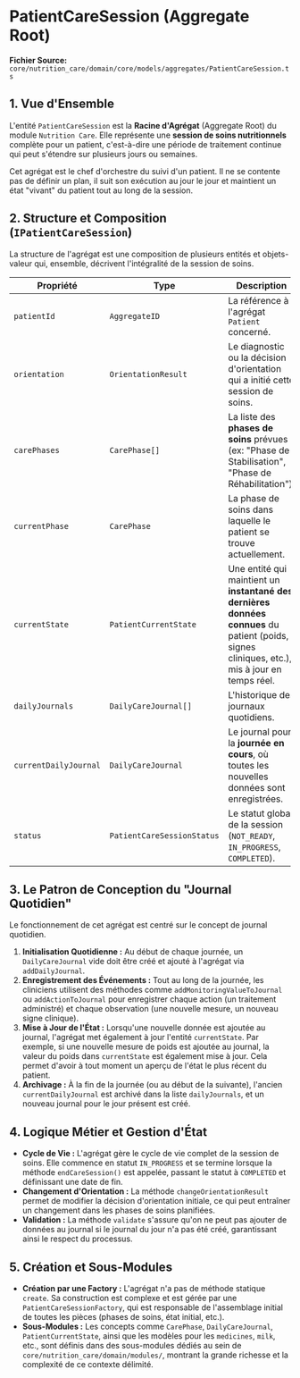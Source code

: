# PatientCareSession (Aggregate Root)

**Fichier Source:** `core/nutrition_care/domain/core/models/aggregates/PatientCareSession.ts`

## 1. Vue d'Ensemble

L'entité `PatientCareSession` est la **Racine d'Agrégat** (Aggregate Root) du module `Nutrition Care`. Elle représente une **session de soins nutritionnels** complète pour un patient, c'est-à-dire une période de traitement continue qui peut s'étendre sur plusieurs jours ou semaines.

Cet agrégat est le chef d'orchestre du suivi d'un patient. Il ne se contente pas de définir un plan, il suit son exécution au jour le jour et maintient un état "vivant" du patient tout au long de la session.

## 2. Structure et Composition (`IPatientCareSession`)

La structure de l'agrégat est une composition de plusieurs entités et objets-valeur qui, ensemble, décrivent l'intégralité de la session de soins.

| Propriété             | Type                       | Description                                                                                                                                    |
| --------------------- | -------------------------- | ---------------------------------------------------------------------------------------------------------------------------------------------- |
| `patientId`           | `AggregateID`              | La référence à l'agrégat `Patient` concerné.                                                                                                   |
| `orientation`         | `OrientationResult`        | Le diagnostic ou la décision d'orientation qui a initié cette session de soins.                                                                |
| `carePhases`          | `CarePhase[]`              | La liste des **phases de soins** prévues (ex: "Phase de Stabilisation", "Phase de Réhabilitation").                                            |
| `currentPhase`        | `CarePhase`                | La phase de soins dans laquelle le patient se trouve actuellement.                                                                             |
| `currentState`        | `PatientCurrentState`      | Une entité qui maintient un **instantané des dernières données connues** du patient (poids, signes cliniques, etc.), mis à jour en temps réel. |
| `dailyJournals`       | `DailyCareJournal[]`       | L'historique des journaux quotidiens.                                                                                                          |
| `currentDailyJournal` | `DailyCareJournal`         | Le journal pour la **journée en cours**, où toutes les nouvelles données sont enregistrées.                                                    |
| `status`              | `PatientCareSessionStatus` | Le statut global de la session (`NOT_READY`, `IN_PROGRESS`, `COMPLETED`).                                                                      |

## 3. Le Patron de Conception du "Journal Quotidien"

Le fonctionnement de cet agrégat est centré sur le concept de journal quotidien.

1.  **Initialisation Quotidienne :** Au début de chaque journée, un `DailyCareJournal` vide doit être créé et ajouté à l'agrégat via `addDailyJournal`.
2.  **Enregistrement des Événements :** Tout au long de la journée, les cliniciens utilisent des méthodes comme `addMonitoringValueToJournal` ou `addActionToJournal` pour enregistrer chaque action (un traitement administré) et chaque observation (une nouvelle mesure, un nouveau signe clinique).
3.  **Mise à Jour de l'État :** Lorsqu'une nouvelle donnée est ajoutée au journal, l'agrégat met également à jour l'entité `currentState`. Par exemple, si une nouvelle mesure de poids est ajoutée au journal, la valeur du poids dans `currentState` est également mise à jour. Cela permet d'avoir à tout moment un aperçu de l'état le plus récent du patient.
4.  **Archivage :** À la fin de la journée (ou au début de la suivante), l'ancien `currentDailyJournal` est archivé dans la liste `dailyJournals`, et un nouveau journal pour le jour présent est créé.

## 4. Logique Métier et Gestion d'État

- **Cycle de Vie :** L'agrégat gère le cycle de vie complet de la session de soins. Elle commence en statut `IN_PROGRESS` et se termine lorsque la méthode `endCareSession()` est appelée, passant le statut à `COMPLETED` et définissant une date de fin.
- **Changement d'Orientation :** La méthode `changeOrientationResult` permet de modifier la décision d'orientation initiale, ce qui peut entraîner un changement dans les phases de soins planifiées.
- **Validation :** La méthode `validate` s'assure qu'on ne peut pas ajouter de données au journal si le journal du jour n'a pas été créé, garantissant ainsi le respect du processus.

## 5. Création et Sous-Modules

- **Création par une Factory :** L'agrégat n'a pas de méthode statique `create`. Sa construction est complexe et est gérée par une `PatientCareSessionFactory`, qui est responsable de l'assemblage initial de toutes les pièces (phases de soins, état initial, etc.).
- **Sous-Modules :** Les concepts comme `CarePhase`, `DailyCareJournal`, `PatientCurrentState`, ainsi que les modèles pour les `medicines`, `milk`, etc., sont définis dans des sous-modules dédiés au sein de `core/nutrition_care/domain/modules/`, montrant la grande richesse et la complexité de ce contexte délimité.

